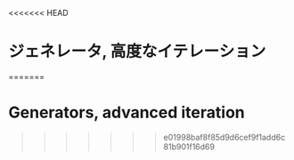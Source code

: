 
<<<<<<< HEAD
# ジェネレータ, 高度なイテレーション
=======
# Generators, advanced iteration
>>>>>>> e01998baf8f85d9d6cef9f1add6c81b901f16d69
